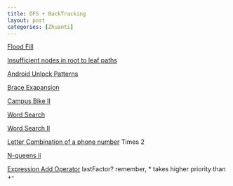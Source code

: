 ```yaml
---
title: DFS + BackTracking
layout: post
categories: [Zhuanti]
---
```


[Flood Fill](https://leetcode.com/problems/flood-fill/)

[Insufficient nodes in root to leaf paths](https://leetcode.com/problems/insufficient-nodes-in-root-to-leaf-paths/)

[Android Unlock Patterns](https://leetcode.com/problems/android-unlock-patterns/)

[Brace Exapansion](https://leetcode.com/problems/brace-expansion/)

[Campus Bike II](https://leetcode.com/problems/campus-bikes-ii/)

[Word Search](https://leetcode.com/problems/word-search/)

[Word Search II](https://leetcode.com/problems/word-search-ii/)

[Letter Combination of a phone number](https://leetcode.com/problems/letter-combinations-of-a-phone-number/)
Times 2

[N-queens ii](https://leetcode.com/problems/n-queens-ii/)

[Expression Add Operator]()
lastFactor? 
remember, * takes higher priority than +-
